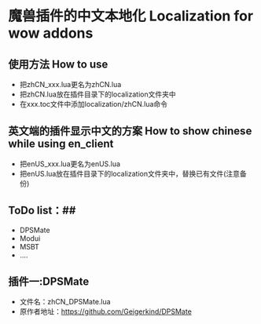 魔兽插件的中文本地化 Localization for wow addons
============================

## 使用方法 How to use ##
* 把zhCN_xxx.lua更名为zhCN.lua
* 把zhCN.lua放在插件目录下的localization文件夹中
* 在xxx.toc文件中添加localization/zhCN.lua命令

## 英文端的插件显示中文的方案 How to show chinese while using en_client ##
* 把enUS_xxx.lua更名为enUS.lua
* 把enUS.lua放在插件目录下的localization文件夹中，替换已有文件(注意备份)

## ToDo list：##
* DPSMate
* Modui
* MSBT
* ....

## 插件一:DPSMate ##
* 文件名：zhCN_DPSMate.lua 
* 原作者地址：https://github.com/Geigerkind/DPSMate








